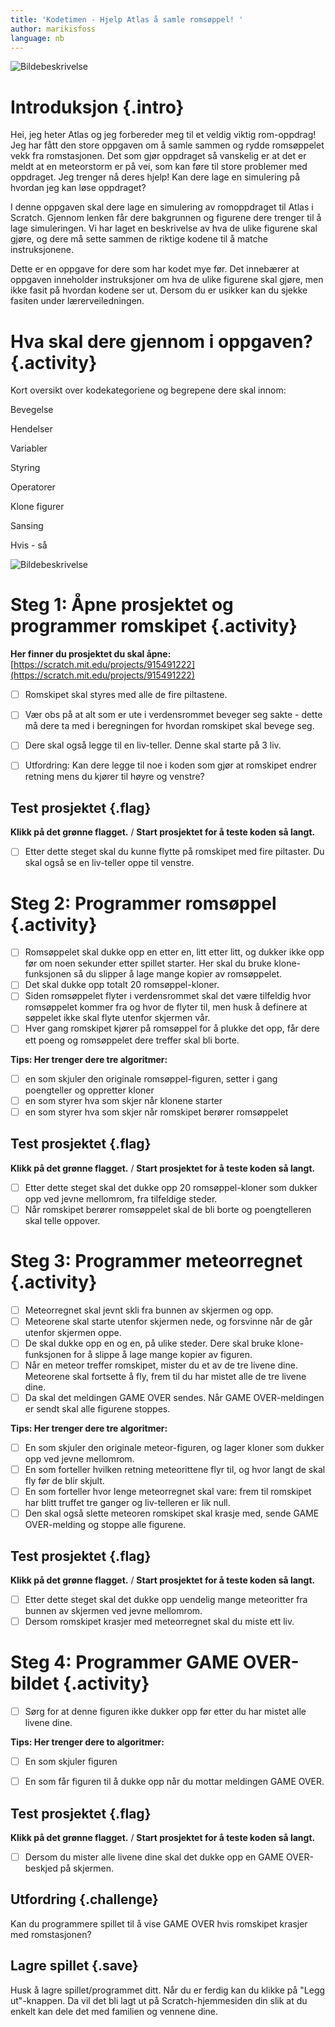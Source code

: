 ```yaml
---
title: 'Kodetimen - Hjelp Atlas å samle romsøppel! '
author: marikisfoss
language: nb
---
```

![Bildebeskrivelse](./atlas-spill.png)
# Introduksjon {.intro}
  
Hei, jeg heter Atlas og jeg forbereder meg til et veldig viktig rom-oppdrag! 
Jeg har fått den store oppgaven om å samle sammen og rydde romsøppelet vekk fra romstasjonen. Det som gjør oppdraget så vanskelig er at det er meldt at en meteorstorm er på vei, som kan føre til store problemer med oppdraget. 
Jeg trenger nå deres hjelp! Kan dere lage en simulering på hvordan jeg kan løse oppdraget? 


I denne oppgaven skal dere lage en simulering av romoppdraget til Atlas i Scratch. Gjennom lenken får dere bakgrunnen og figurene dere trenger til å lage simuleringen. Vi har laget en beskrivelse av hva de ulike figurene skal gjøre, og dere må sette sammen de riktige kodene til å matche instruksjonene. 

Dette er en oppgave for dere som har kodet mye før. Det innebærer at oppgaven inneholder instruksjoner om hva de ulike figurene skal gjøre, men ikke fasit på hvordan kodene ser ut. Dersom du er usikker kan du sjekke fasiten under lærerveiledningen.  


#  Hva skal dere gjennom i oppgaven? {.activity}

Kort oversikt over kodekategoriene og begrepene dere skal innom:

Bevegelse

Hendelser

Variabler

Styring

Operatorer

Klone figurer

Sansing

Hvis - så 

![Bildebeskrivelse](./romsoppel-collector-spill.png)

# Steg 1: Åpne prosjektet og programmer romskipet {.activity}

**Her finner du prosjektet du skal åpne:**
[https://scratch.mit.edu/projects/915491222](https://scratch.mit.edu/projects/915491222)

- [ ] Romskipet skal styres med alle de fire piltastene. 
- [ ] Vær obs på at alt som er ute i verdensrommet beveger seg sakte - dette må dere ta med i beregningen for hvordan romskipet skal bevege seg. 
- [ ] Dere skal også legge til en liv-teller. Denne skal starte på 3 liv. 

- [ ] Utfordring: Kan dere legge til noe i koden som gjør at romskipet endrer retning mens du kjører til høyre og venstre? 
## Test prosjektet {.flag}

**Klikk på det grønne flagget.** / **Start prosjektet for å teste koden så
langt.**

- [ ] Etter dette steget skal du kunne flytte på romskipet med fire piltaster.  Du skal også se en liv-teller oppe til venstre.

# Steg 2: Programmer romsøppel {.activity} 
- [ ] Romsøppelet skal dukke opp en etter en, litt etter litt, og dukker ikke opp før om noen sekunder etter spillet starter. Her skal du bruke klone-funksjonen så du slipper å lage mange kopier av romsøppelet. 
- [ ] Det skal dukke opp totalt 20 romsøppel-kloner.
- [ ] Siden romsøppelet flyter i verdensrommet skal det være tilfeldig hvor romsøppelet kommer fra og hvor de flyter til, men husk å definere at søppelet ikke skal flyte utenfor skjermen vår. 
- [ ] Hver gang romskipet kjører på romsøppel for å plukke det opp, får dere ett poeng og romsøppelet dere treffer skal bli borte. 

**Tips: Her trenger dere tre algoritmer:**

- [ ] en som skjuler den originale romsøppel-figuren, setter i gang poengteller og oppretter kloner
- [ ] en som styrer hva som skjer når klonene starter
- [ ] en som styrer hva som skjer når romskipet berører romsøppelet

## Test prosjektet {.flag}
**Klikk på det grønne flagget.** / **Start prosjektet for å teste koden så
langt.**

- [ ] Etter dette steget skal det dukke opp 20 romsøppel-kloner som dukker opp ved jevne mellomrom, fra tilfeldige steder. 
- [ ] Når romskipet berører romsøppelet skal de bli borte og poengtelleren skal telle oppover. 

# Steg 3: Programmer meteorregnet {.activity} 

- [ ] Meteorregnet skal jevnt skli fra bunnen av skjermen og opp. 
- [ ] Meteorene skal starte utenfor skjermen nede, og forsvinne når de går utenfor skjermen oppe. 
- [ ] De skal dukke opp en og en, på ulike steder. Dere skal bruke klone-funksjonen for å slippe å lage mange kopier av figuren. 
- [ ] Når en meteor treffer romskipet, mister du et av de tre livene dine.
Meteorene skal fortsette å fly, frem til du har mistet alle de tre livene dine. 
- [ ] Da skal det meldingen GAME OVER sendes. 
 Når GAME OVER-meldingen er sendt skal alle figurene stoppes. 

**Tips: Her trenger dere tre algoritmer:**
- [ ] En som skjuler den originale meteor-figuren, og lager kloner som dukker opp ved jevne mellomrom. 
- [ ] En som forteller hvilken retning meteorittene flyr til, og hvor langt de skal fly før de blir skjult.
- [ ] En som forteller hvor lenge meteorregnet skal vare: frem til romskipet har blitt truffet tre ganger og liv-telleren er lik null. 
- [ ] Den skal også slette meteoren romskipet skal krasje med, sende GAME OVER-melding og stoppe alle figurene. 
## Test prosjektet {.flag}
**Klikk på det grønne flagget.** / **Start prosjektet for å teste koden så
langt.**
- [ ] Etter dette steget skal det dukke opp uendelig mange meteoritter fra bunnen av skjermen ved jevne mellomrom. 
- [ ] Dersom romskipet krasjer med meteorregnet skal du miste ett liv. 

# Steg 4: Programmer GAME OVER-bildet {.activity} 
- [ ] Sørg for at denne figuren ikke dukker opp før etter du har mistet alle livene dine. 

**Tips: Her trenger dere to algoritmer:**
- [ ] En som skjuler figuren
- [ ] En som får figuren til å dukke opp når du mottar meldingen GAME OVER. 



## Test prosjektet {.flag}
 

**Klikk på det grønne flagget.** / **Start prosjektet for å teste koden så
langt.**

- [ ] Dersom du mister alle livene dine skal det dukke opp en GAME OVER-beskjed på skjermen. 

## Utfordring {.challenge}
Kan du programmere spillet til å vise GAME OVER hvis romskipet krasjer med romstasjonen? 

## Lagre spillet {.save}


Husk å lagre spillet/programmet ditt. Når du er ferdig kan du klikke på "Legg
ut"-knappen. Da vil det bli lagt ut på Scratch-hjemmesiden din slik at du enkelt
kan dele det med familien og vennene dine.

